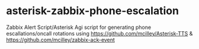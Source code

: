 # asterisk-zabbix-phone-escalation
Zabbix Alert Script/Asterisk Agi script for generating phone escallations/oncall rotations using https://github.com/mcilley/Asterisk-TTS & https://github.com/mcilley/zabbix-ack-event

